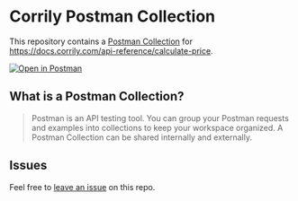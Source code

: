# Corrily Postman Collection

This repository contains a [Postman Collection](/collection.json) for <https://docs.corrily.com/api-reference/calculate-price>.

[![Open in Postman](https://run.pstmn.io/button.svg)](https://www.postman.com/fern-api/workspace/fern-corrily)

## What is a Postman Collection?

> Postman is an API testing tool. You can group your Postman requests and examples into collections to keep your workspace organized. A Postman Collection can be shared internally and externally.

## Issues

Feel free to [leave an issue](https://github.com/fern-corrily/corrily-postman/issues) on this repo.
